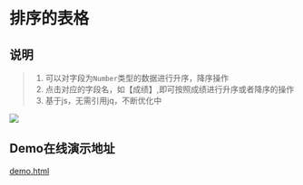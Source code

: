 # 排序的表格
## 说明
> 1. 可以对字段为``` Number ```类型的数据进行升序，降序操作
> 2. 点击对应的字段名，如【成绩】,即可按照成绩进行升序或者降序的操作
> 3. 基于js，无需引用jq，不断优化中

![](http://i.imgur.com/dnqPKyJ.gif)

## Demo在线演示地址
[demo.html](https://coderlius.github.io/H5Sth/%E8%A1%A8%E6%A0%BC/demo.html)

